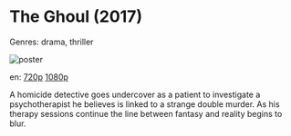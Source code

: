 # The Ghoul (2017)

Genres: drama, thriller

![poster](http://image.tmdb.org/t/p/w500/lkzjc4Q7vPYXeIyaFIX4rFJImtJ.jpg)

en:
  [720p](magnet:?xt=urn:btih:3B1F40C543C362047EAEE09CDE2BCE1EF7F79EB6&tr=udp://glotorrents.pw:6969/announce&tr=udp://tracker.opentrackr.org:1337/announce&tr=udp://torrent.gresille.org:80/announce&tr=udp://tracker.openbittorrent.com:80&tr=udp://tracker.coppersurfer.tk:6969&tr=udp://tracker.leechers-paradise.org:6969&tr=udp://p4p.arenabg.ch:1337&tr=udp://tracker.internetwarriors.net:1337)
  [1080p](magnet:?xt=urn:btih:180E2EF245BC6041D20E2BD89FAE719D78C0D455&tr=udp://glotorrents.pw:6969/announce&tr=udp://tracker.opentrackr.org:1337/announce&tr=udp://torrent.gresille.org:80/announce&tr=udp://tracker.openbittorrent.com:80&tr=udp://tracker.coppersurfer.tk:6969&tr=udp://tracker.leechers-paradise.org:6969&tr=udp://p4p.arenabg.ch:1337&tr=udp://tracker.internetwarriors.net:1337)
  


A homicide detective goes undercover as a patient to investigate a psychotherapist he believes is linked to a strange double murder. As his therapy sessions continue the line between fantasy and reality begins to blur.